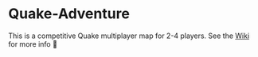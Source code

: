 # Quake-Adventure
This is a competitive Quake multiplayer map for 2-4 players.
See the [Wiki](https://github.com/ELHAPPY21/Quake-Adventure/wiki) for more info :rocket:
